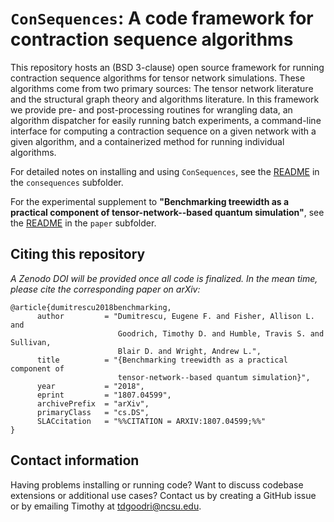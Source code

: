 # `ConSequences`: A code framework for contraction sequence algorithms

This repository hosts an (BSD 3-clause) open source framework for running contraction sequence algorithms for tensor network simulations. These algorithms come from two primary sources: The tensor network literature and the structural graph theory and algorithms literature. In this framework we provide pre- and post-processing routines for wrangling data, an algorithm dispatcher for easily running batch experiments, a command-line interface for computing a contraction sequence on a given network with a given algorithm, and a containerized method for running individual algorithms.

For detailed notes on installing and using `ConSequences`, see the [README](conseqneces/README.md) in the `consequences` subfolder.

For the experimental supplement to **"Benchmarking treewidth as a practical component of tensor-network--based quantum simulation"**, see the [README](paper/README.md) in the `paper` subfolder.

## Citing this repository

_A Zenodo DOI will be provided once all code is finalized. In the mean time, please cite the corresponding paper on arXiv:_

```
@article{dumitrescu2018benchmarking,
      author         = "Dumitrescu, Eugene F. and Fisher, Allison L. and
                        Goodrich, Timothy D. and Humble, Travis S. and Sullivan,
                        Blair D. and Wright, Andrew L.",
      title          = "{Benchmarking treewidth as a practical component of
                        tensor-network--based quantum simulation}",
      year           = "2018",
      eprint         = "1807.04599",
      archivePrefix  = "arXiv",
      primaryClass   = "cs.DS",
      SLACcitation   = "%%CITATION = ARXIV:1807.04599;%%"
}
```

## Contact information

Having problems installing or running code? Want to discuss codebase extensions or additional use cases? Contact us by creating a GitHub issue or by emailing Timothy at <tdgoodri@ncsu.edu>.
